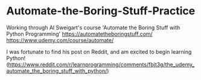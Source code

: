 # Automate-the-Boring-Stuff-Practice

Working through Al Sweigart's course 'Automate the Boring Stuff with Python Programming'
https://automatetheboringstuff.com/
https://www.udemy.com/course/automate/

I was fortunate to find his post on Reddit, and am excited to begin learning Python! (https://www.reddit.com/r/learnprogramming/comments/fbjt3g/the_udemy_automate_the_boring_stuff_with_python/)
